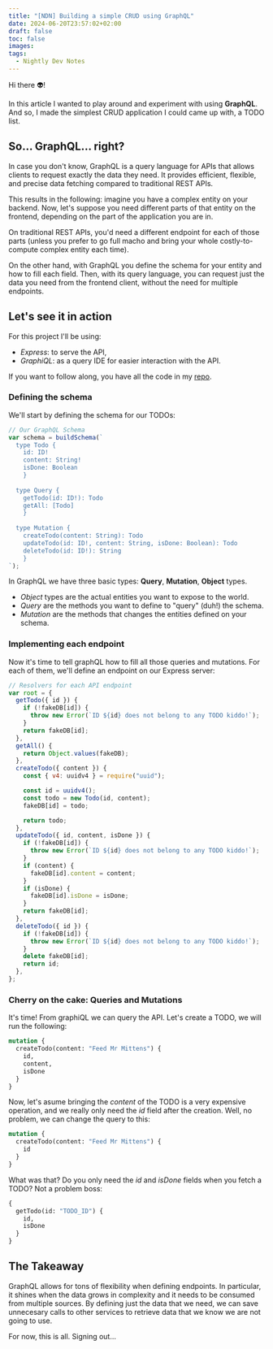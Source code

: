 ```yaml
---
title: "[NDN] Building a simple CRUD using GraphQL"
date: 2024-06-20T23:57:02+02:00
draft: false
toc: false
images:
tags:
  - Nightly Dev Notes
---
```


Hi there 👽!

In this article I wanted to play around and experiment with using **GraphQL**. And so, I made the simplest CRUD application I could came up with, a TODO list.

## So... GraphQL... right?

In case you don't know, GraphQL is a query language for APIs that allows clients to request exactly the data they need. It provides efficient, flexible, and precise data fetching compared to traditional REST APIs.

This results in the following: imagine you have a complex entity on your backend. 
Now, let's suppose you need different parts of that entity on the frontend, depending on the part of the application you are in. 

On traditional REST APIs, you'd need a different endpoint for each of those parts (unless you prefer to go full macho and bring your whole costly-to-compute complex entity each time).

On the other hand, with GraphQL you define the schema for your entity and how to fill each field. Then, with its query language, you can request just the data you need from the frontend client, without the need for multiple endpoints.

## Let's see it in action

For this project I'll be using:
  - *Express*: to serve the API,
  - *GraphiQL*: as a query IDE for easier interaction with the API.

If you want to follow along, you have all the code in my [repo](https://github.com/Alchemistst/todo-list-graphQL). 

### Defining the schema

We'll start by defining the schema for our TODOs:

```javascript
// Our GraphQL Schema
var schema = buildSchema(`
  type Todo {
    id: ID!
    content: String!
    isDone: Boolean
    }
    
  type Query {
    getTodo(id: ID!): Todo
    getAll: [Todo]
    }
      
  type Mutation {
    createTodo(content: String): Todo
    updateTodo(id: ID!, content: String, isDone: Boolean): Todo
    deleteTodo(id: ID!): String
    }
`);
```

In GraphQL we have three basic types: **Query**, **Mutation**, **Object** types.
  - *Object* types are the actual entities you want to expose to the world.
  - *Query* are the methods you want to define to "query" (duh!) the schema. 
  - *Mutation* are the methods that changes the entities defined on your schema.

### Implementing each endpoint

Now it's time to tell graphQL how to fill all those queries and mutations. For each of them, we'll define an endpoint on our Express server:

```javascript
// Resolvers for each API endpoint
var root = {
  getTodo({ id }) {
    if (!fakeDB[id]) {
      throw new Error(`ID ${id} does not belong to any TODO kiddo!`);
    }
    return fakeDB[id];
  },
  getAll() {
    return Object.values(fakeDB);
  },
  createTodo({ content }) {
    const { v4: uuidv4 } = require("uuid");

    const id = uuidv4();
    const todo = new Todo(id, content);
    fakeDB[id] = todo;

    return todo;
  },
  updateTodo({ id, content, isDone }) {
    if (!fakeDB[id]) {
      throw new Error(`ID ${id} does not belong to any TODO kiddo!`);
    }
    if (content) {
      fakeDB[id].content = content;
    }
    if (isDone) {
      fakeDB[id].isDone = isDone;
    }
    return fakeDB[id];
  },
  deleteTodo({ id }) {
    if (!fakeDB[id]) {
      throw new Error(`ID ${id} does not belong to any TODO kiddo!`);
    }
    delete fakeDB[id];
    return id;
  },
};
```

### Cherry on the cake: Queries and Mutations

It's time! From graphiQL we can query the API. Let's create a TODO, we will run the following:
```graphql
mutation {
  createTodo(content: "Feed Mr Mittens") {
    id,
    content,
    isDone
  }
}
```

Now, let's asume bringing the *content* of the TODO is a very expensive operation, and we really only need the *id* field after the creation. Well, no problem, we can change the query to this: 
```graphql
mutation {
  createTodo(content: "Feed Mr Mittens") {
    id
  }
}
```

What was that? Do you only need the *id* and *isDone* fields when you fetch a TODO? Not a problem boss: 
```graphql
{
  getTodo(id: "TODO_ID") {
    id,
    isDone
  }
}
```

## The Takeaway

GraphQL allows for tons of flexibility when defining endpoints. 
In particular, it shines when the data grows in complexity and it needs to be consumed from multiple sources. By defining just the data that we need, we can save unnecesary calls to other services to retrieve data that we know we are not going to use.

For now, this is all.
Signing out...